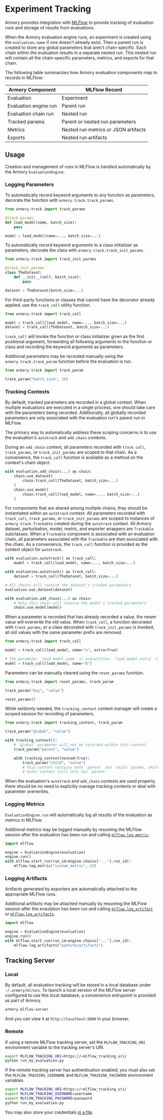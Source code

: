 # Experiment Tracking

Armory provides integration with [MLFlow] to provide tracking of evaluation
runs and storage of results from evaluations.

When the Armory evaluation engine runs, an experiment is created using the
`evaluation.name` if one doesn't already exist. Then a parent run is created to
store any global parameters that aren't chain-specific. Each chain within the
evaluation results in a separate nested run. This nested run will contain all
the chain-specific parameters, metrics, and exports for that chain.

The following table summarizes how Armory evaluation components map to records
in MLFlow:

| Armory Component      | MLFlow Record                          |
|-----------------------|----------------------------------------|
| Evaluation            | Experiment                             |
| Evaluation engine run | Parent run                             |
| Evaluation chain run  | Nested run                             |
| Tracked params        | Parent or nested run parameters        |
| Metrics               | Nested run metrics _or_ JSON artifacts |
| Exports | Nested run artifacts

## Usage

Creation and management of runs in MLFlow is handled automatically by the Armory
`EvaluationEngine`.

### Logging Parameters

To automatically record keyword arguments to any function as parameters,
decorate the function with `armory.track.track_params`.

```python
from armory.track import track_params

@track_params
def load_model(name, batch_size):
    pass

model = load_model(name=..., batch_size=...)
```

To automatically record keyword arguments to a class initializer as parameters,
decorate the class with `armory.track.track_init_params`.

```python
from armory.track import track_init_params

@track_init_params
class TheDataset:
    def __init__(self, batch_size):
        pass

dataset = TheDataset(batch_size=...)
```

For third-party functions or classes that cannot have the decorator already
applied, use the `track_call` utility function.

```python
from armory.track import track_call

model = track_call(load_model, name=..., batch_size=...)
dataset = track_call(TheDataset, batch_size=...)
```

`track_call` will invoke the function or class initializer given as the first
positional argument, forwarding all following arguments to the function or class
and recording the keyword arguments as parameters.

Additional parameters may be recorded manually using the
`armory.track.track_param` function before the evaluation is run.

```python
from armory.track import track_param

track_param("batch_size", 16)
```

### Tracking Contexts

By default, tracked parameters are recorded in a global context. When
multiple evaluations are executed in a single process, one should take care
with the parameters being recorded. Additionally, all globally recorded
parameters are only associated with the evaluation run's parent run in MLFlow.

The primary way to automatically address these scoping concerns is to use the
evaluation's `autotrack` and `add_chain` contexts.

During an `add_chain` context, all parameters recorded with `track_call`,
`track_params`, or `track_init_params` are scoped to that chain. As a
convenience, the `track_call` function is available as a method on the context's
chain object.

```python
with evaluation.add_chain(...) as chain:
    chain.use_dataset(
        chain.track_call(TheDataset, batch_size=...)
    )
    chain.use_model(
        chain.track_call(load_model, name=..., batch_size=...)
    )
```

For components that are shared among multiple chains, they should be
instantiated within an `autotrack` context. All parameters recorded with
`track_call`, `track_params`, or `track_init_params` are scoped to instances of
`armory.track.Trackable` created during the `autotrack` context. All Armory
dataset, perturbation, model, metric, and exporter wrappers are `Trackable`
subclasses. When a `Trackable` component is associated with an evaluation chain,
all parameters associated with the `Trackable` are then associated with the
chain. As a convenience, the `track_call` function is provided as the context
object for `autotrack`.

```python
with evaluation.autotrack() as track_call:
    model = track_call(load_model, name=..., batch_size=...)

with evaluation.autotrack() as track_call:
    dataset = track_call(TheDataset, batch_size=...)

# All chains will receive the dataset's tracked parameters
evaluation.use_dataset(dataset)

with evaluation.add_chain(...) as chain:
    # Only this chain will receive the model's tracked parameters
    chain.use_model(model)
```

When a parameter is recorded that has already recorded a value, the newer value
will overwrite the old value. When `track_call`, a function decorated with
`track_params`, or a class decorated with `track_init_params` is invoked, all
old values with the same parameter prefix are removed.

```python
from armory.track import track_call

model = track_call(load_model, name="a", extra=True)

# The parameter `load_model.name` is overwritten, `load_model.extra` is removed
model = track_call(load_model, name="b")
```

Parameters can be manually cleared using the `reset_params` function.

```python
from armory.track import reset_params, track_param

track_param("key", "value")

reset_params()
```

While seldomly needed, the `tracking_context` context manager will create a
scoped session for recording of parameters.

```python
from armory.track import tracking_context, track_param

track_param("global", "value")

with tracking_context():
    # `global` parameter will not be recorded within this context
    track_param("parent", "value")

    with tracking_context(nested=True):
        track_param("child", "value")
        # This context contains both `parent` and `child` params, while the
        # outer context still only has `parent`
```

When the evaluation's `autotrack` and `add_chain` contexts are used properly,
there should be no need to explicitly manage tracking contexts or deal with
parameter overwrites.

### Logging Metrics

`EvaluationEngine.run` will automatically log all results of the evaluation as
metrics in MLFlow.

Additional metrics may be logged manually by resuming the MLFlow session after
the evaluation has been run and calling [`mlflow.log_metric`].

```python
import mlflow

engine = EvaluationEngine(evaluation)
engine.run()
with mlflow.start_run(run_id=engine.chains["..."].run_id):
    mlflow.log_metric("custom_metric", 42)
```

### Logging Artifacts

Artifacts generated by exporters are automatically attached to the appropriate
MLFlow runs.

Additional artifacts may be attached manually by resuming the MLFlow session
after the evaulation has been run and calling [`mlflow.log_artifact`] or
[`mlflow.log_artifacts`].

```python
import mlflow

engine = EvaluationEngine(evaluation)
engine.run()
with mlflow.start_run(run_id=engine.chains["..."].run_id):
    mlflow.log_artifacts("path/to/artifacts")
```

## Tracking Server

### Local

By default, all evaluation tracking will be stored in a local database under
`~/.armory/mlruns`. To launch a local version of the MLFlow server configured to
use this local database, a convenience entrypoint is provided as part of Armory.

```sh
armory-mlflow-server
```

And you can view it at `http://localhost:5000` in your browser.

### Remote

If using a remote MLFlow tracking server, set the `MLFLOW_TRACKING_URI`
environment variable to the tracking server's URI.

```sh
export MLFLOW_TRACKING_URI=https://<mlflow_tracking_uri/
python run_my_evaluation.py
```

If the remote tracking server has authentication enabled, you must also set the
`MLFLOW_TRACKING_USERNAME` and `MLFLOW_TRACKING_PASSWORD` environment variables.

```sh
export MLFLOW_TRACKING_URI=https://<mlflow_tracking_uri/
export MLFLOW_TRACKING_USERNAME=username
export MLFLOW_TRACKING_PASSWORD=password
python run_my_evaluation.py
```

You may also store your credentials
[in a file](https://mlflow.org/docs/latest/auth/index.html#using-credentials-file).

[MLFlow]: https://mlflow.org/docs/latest/tracking.html
[`mlflow.log_metric`]: https://mlflow.org/docs/latest/python_api/mlflow.html#mlflow.log_metric
[`mlflow.log_artifact`]: https://mlflow.org/docs/latest/python_api/mlflow.html#mlflow.log_artifact
[`mlflow.log_artifacts`]: https://mlflow.org/docs/latest/python_api/mlflow.html#mlflow.log_artifacts